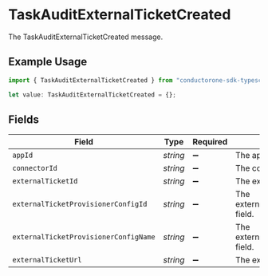 # TaskAuditExternalTicketCreated

The TaskAuditExternalTicketCreated message.

## Example Usage

```typescript
import { TaskAuditExternalTicketCreated } from "conductorone-sdk-typescript/sdk/models/shared";

let value: TaskAuditExternalTicketCreated = {};
```

## Fields

| Field                                          | Type                                           | Required                                       | Description                                    |
| ---------------------------------------------- | ---------------------------------------------- | ---------------------------------------------- | ---------------------------------------------- |
| `appId`                                        | *string*                                       | :heavy_minus_sign:                             | The appId field.                               |
| `connectorId`                                  | *string*                                       | :heavy_minus_sign:                             | The connectorId field.                         |
| `externalTicketId`                             | *string*                                       | :heavy_minus_sign:                             | The externalTicketId field.                    |
| `externalTicketProvisionerConfigId`            | *string*                                       | :heavy_minus_sign:                             | The externalTicketProvisionerConfigId field.   |
| `externalTicketProvisionerConfigName`          | *string*                                       | :heavy_minus_sign:                             | The externalTicketProvisionerConfigName field. |
| `externalTicketUrl`                            | *string*                                       | :heavy_minus_sign:                             | The externalTicketUrl field.                   |